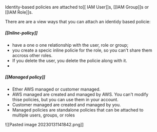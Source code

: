 Identity-based policies are attached to[[ IAM User]]s, [[IAM Group]]s or [[IAM Role]]s.

There are are a view ways that you can attach  an identidy based policie:

##### [[Inline-policy]]
*   have a one o one relationship with the user, role or group; 
*   you create a specic inline policie for the role, so you can't share them accross other roles. 
*   If you delete the user, you delete the policie along with it.
* 
##### [[Managed policy]]
*   Ether AWS managed or customer managed. 
*   AWS managed are created and managed by AWS. You can't modify thise policies, but you can use them in your account.
*   Customer managed are created and managed by you. 
*   Managed policies are standalone policies that can be attached to multiple users, groups, or roles

![[Pasted image 20230131141842.png]]